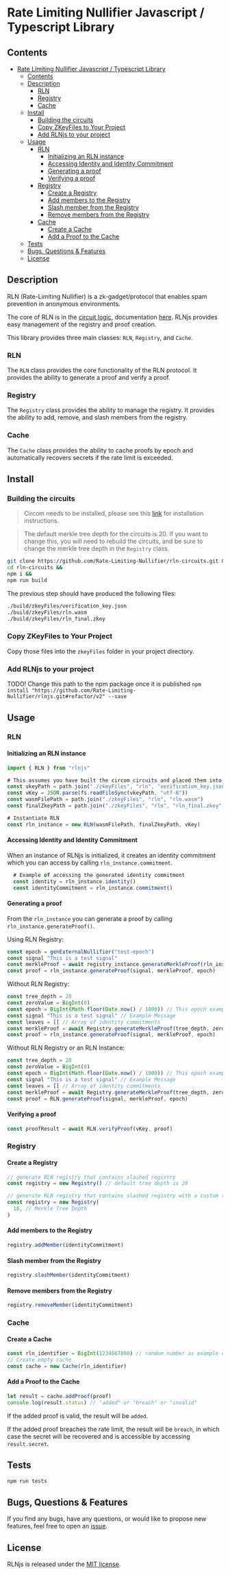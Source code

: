 # Rate Limiting Nullifier Javascript / Typescript Library

## Contents

- [Rate Limiting Nullifier Javascript / Typescript Library](#rate-limiting-nullifier-javascript--typescript-library)
  - [Contents](#contents)
  - [Description](#description)
    - [RLN](#rln)
    - [Registry](#registry)
    - [Cache](#cache)
  - [Install](#install)
    - [Building the circuits](#building-the-circuits)
    - [Copy ZKeyFiles to Your Project](#copy-zkeyfiles-to-your-project)
    - [Add RLNjs to your project](#add-rlnjs-to-your-project)
  - [Usage](#usage)
    - [RLN](#rln-1)
      - [Initializing an RLN instance](#initializing-an-rln-instance)
      - [Accessing Identity and Identity Commitment](#accessing-identity-and-identity-commitment)
      - [Generating a proof](#generating-a-proof)
      - [Verifying a proof](#verifying-a-proof)
    - [Registry](#registry-1)
      - [Create a Registry](#create-a-registry)
      - [Add members to the Registry](#add-members-to-the-registry)
      - [Slash member from the Registry](#slash-member-from-the-registry)
      - [Remove members from the Registry](#remove-members-from-the-registry)
    - [Cache](#cache-1)
      - [Create a Cache](#create-a-cache)
      - [Add a Proof to the Cache](#add-a-proof-to-the-cache)
  - [Tests](#tests)
  - [Bugs, Questions \& Features](#bugs-questions--features)
  - [License](#license)

## Description

RLN (Rate-Limiting Nullifier) is a zk-gadget/protocol that enables spam prevention in anonymous environments.

The core of RLN is in the [circuit logic](https://github.com/Rate-Limiting-Nullifier/rln-circuits), documentation [here](https://rate-limiting-nullifier.github.io/rln-docs/protocol_spec.html#technical-side-of-rln). RLNjs provides easy management of the registry and proof creation.

This library provides three main classes: `RLN`, `Registry`, and `Cache`.

### RLN

The `RLN` class provides the core functionality of the RLN protocol. It provides the ability to generate a proof and verify a proof.

### Registry

The `Registry` class provides the ability to manage the registry. It provides the ability to add, remove, and slash members from the registry.

### Cache

The `Cache` class provides the ability to cache proofs by epoch and automatically recovers secrets if the rate limit is exceeded.

## Install

### Building the circuits

> Circom needs to be installed, please see this [link](https://docs.circom.io/getting-started/installation/) for installation instructions.

> The default merkle tree depth for the circuits is 20. If you want to change this, you will need to rebuild the circuits, and be sure to change the merkle tree depth in the `Registry` class.

```bash
git clone https://github.com/Rate-Limiting-Nullifier/rln-circuits.git &&
cd rln-circuits &&
npm i &&
npm run build
```

The previous step should have produced the following files:

```bash
./build/zkeyFiles/verification_key.json
./build/zkeyFiles/rln.wasm
./build/zkeyFiles/rln_final.zkey
```

### Copy ZKeyFiles to Your Project

Copy those files into the `zkeyFiles` folder in your project directory.

### Add RLNjs to your project
TODO! Change this path to the npm package once it is published
`npm install "https://github.com/Rate-Limiting-Nullifier/rlnjs.git#refactor/v2" --save`

## Usage

### RLN

#### Initializing an RLN instance

```js
import { RLN } from "rlnjs"

# This assumes you have built the circom circuits and placed them into the zkeyFiles folder
const vkeyPath = path.join("./zkeyFiles", "rln", "verification_key.json")
const vKey = JSON.parse(fs.readFileSync(vkeyPath, "utf-8"))
const wasmFilePath = path.join("./zkeyFiles", "rln", "rln.wasm")
const finalZkeyPath = path.join("./zkeyFiles", "rln", "rln_final.zkey")

# Instantiate RLN
const rln_instance = new RLN(wasmFilePath, finalZkeyPath, vKey)
```

#### Accessing Identity and Identity Commitment

When an instance of RLNjs is initialized, it creates an identity commitment which you can access by calling `rln_instance.commitment`.

```js
  # Example of accessing the generated identity commitment
  const identity = rln_instance.identity()
  const identityCommitment = rln_instance.commitment()
```

#### Generating a proof

From the `rln_instance` you can generate a proof by calling `rln_instance.generateProof()`.

Using RLN Registry:
```js
const epoch = genExternalNullifier("test-epoch")
const signal "This is a test signal"
const merkleProof = await registry_instance.generateMerkleProof(rln_instance.commitment) // Read more about creating a registry_instance below
const proof = rln_instance.generateProof(signal, merkleProof, epoch)
```

Without RLN Registry:
```js
const tree_depth = 20
const zeroValue = BigInt(0)
const epoch = BigInt(Math.floor(Date.now() / 1000)) // This epoch example is the nearest second
const signal "This is a test signal" // Example Message
const leaves = [] // Array of identity commitments
const merkleProof = await Registry.generateMerkleProof(tree_depth, zeroValue, leaves, rln_instance.commitment)
const proof = rln_instance.generateProof(signal, merkleProof, epoch)
```

Without RLN Registry or an RLN Instance:
```js
const tree_depth = 20
const zeroValue = BigInt(0)
const epoch = BigInt(Math.floor(Date.now() / 1000)) // This epoch example is the nearest second
const signal "This is a test signal" // Example Message
const leaves = [] // Array of identity commitments
const merkleProof = await Registry.generateMerkleProof(tree_depth, zeroValue, leaves, identityCommitment)
const proof = RLN.generateProof(signal, merkleProof, epoch)
```

#### Verifying a proof

```js
const proofResult = await RLN.verifyProof(vKey, proof)
```

### Registry

#### Create a Registry

```js
// generate RLN registry that contains slashed registry
const registry = new Registry() // default tree depth is 20

// generate RLN registry that contains slashed registry with a custom tree depth
const registry = new Registry(
  18, // Merkle Tree Depth
)
```

#### Add members to the Registry

```js
registry.addMember(identityCommitment)
```

#### Slash member from the Registry

```js
registry.slashMember(identityCommitment)
```

#### Remove members from the Registry

```js
registry.removeMember(identityCommitment)
```

### Cache

#### Create a Cache

```js
const rln_identifier = BigInt(1234567890) // random number as example of RLN Identifier
// Create empty cache
const cache = new Cache(rln_identifier)
```

#### Add a Proof to the Cache

```js
let result = cache.addProof(proof)
console.log(result.status) // "added" or "breach" or "invalid"
```

If the added proof is valid, the result will be `added`.

If the added proof breaches the rate limit, the result will be `breach`, in which case the secret will be recovered and is accessible by accessing `result.secret`.


## Tests

```bash
npm run tests
```

## Bugs, Questions & Features

If you find any bugs, have any questions, or would like to propose new features, feel free to open an [issue](https://github.com/Rate-Limiting-Nullifier/RLNjs/issues/new/).

## License

RLNjs is released under the [MIT license](https://opensource.org/licenses/MIT).

